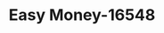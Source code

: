 ---
f_zip-code: 72450
f_state-code: AR
title: Easy Money-16548
f_phone: 870-239-9900
f_city-only: Paragould
f_address: 725 West Kingshighway Paragould
f_location-unique-id: '16548'
slug: easy-money-16548
updated-on: '2024-05-30T13:46:58.046Z'
created-on: '2024-05-30T13:36:59.803Z'
published-on: '2024-05-30T13:54:32.469Z'
f_city-state: cms/city/paragould-ar.md
f_company: cms/company/easy-money.md
f_state: cms/state/arkansas.md
layout: '[payday-loan].html'
tags: payday-loan
---